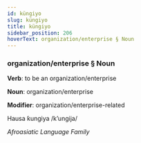 ```yaml
---
id: küngiyo
slug: küngiyo
title: küngiyo
sidebar_position: 206
hoverText: organization/enterprise § Noun
---
```


### organization/enterprise § Noun

**Verb**: to be an organization/enterprise

**Noun**: organization/enterprise

**Modifier**: organization/enterprise-related

Hausa ƙungiya /kʼungija/

*Afroasiatic Language Family*